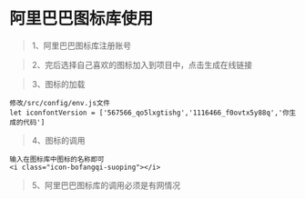 # 阿里巴巴图标库使用
>1、阿里巴巴图标库注册账号

>2、完后选择自己喜欢的图标加入到项目中，点击生成在线链接

>3、图标的加载

    修改/src/config/env.js文件
    let iconfontVersion = ['567566_qo5lxgtishg','1116466_f0ovtx5y88q','你生成的代码']
>4、图标的调用

    输入在图标库中图标的名称即可
    <i class="icon-bofangqi-suoping"></i>
    
>5、阿里巴巴图标库的调用必须是有网情况